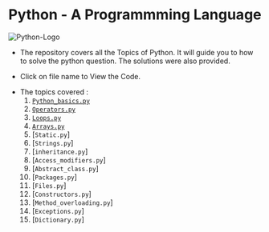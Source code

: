 # Python - A Programmming Language
![Python-Logo](https://github.com/user-attachments/assets/f09db91d-799b-42fa-a355-f0d621ef1e5f)

+ The repository covers all the Topics of Python. It will guide you to how to solve the python question. The solutions were also provided.
- Click on file name to View the Code.
+ The topics covered :
  1. [`Python_basics.py`](https://github.com/Saikiran-Erukonda/Python_learning_assessment/blob/main/1_python_basics.md)
  2. [`Operators.py`](https://github.com/Saikiran-Erukonda/Python_learning_assessment/blob/main/2.Operators.md)
  3. [`Loops.py`](https://github.com/Saikiran-Erukonda/Python_learning_assessment/blob/main/3.Loops.md)
  4. [`Arrays.py`](https://github.com/Saikiran-Erukonda/Python_learning_assessment/blob/main/4.Arrays.md)
  5. [`Static.py`]
  6. [`Strings.py`]
  7. [`inheritance.py`]
  8. [`Access_modifiers.py`]
  9. [`Abstract_class.py`]
  10. [`Packages.py`]
  11. [`Files.py`]
  12. [`Constructors.py`]
  13. [`Method_overloading.py`]
  14. [`Exceptions.py`]
  15. [`Dictionary.py`]
